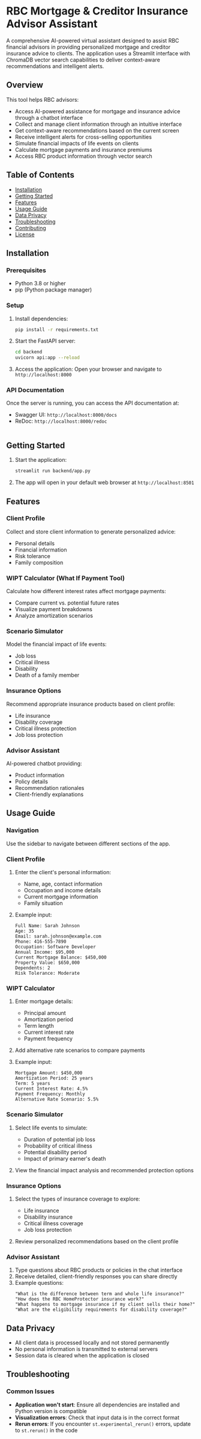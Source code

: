 # RBC Mortgage & Creditor Insurance Advisor Assistant

A comprehensive AI-powered virtual assistant designed to assist RBC financial advisors in providing personalized mortgage and creditor insurance advice to clients. The application uses a Streamlit interface with ChromaDB vector search capabilities to deliver context-aware recommendations and intelligent alerts.

## Overview

This tool helps RBC advisors:
- Access AI-powered assistance for mortgage and insurance advice through a chatbot interface
- Collect and manage client information through an intuitive interface
- Get context-aware recommendations based on the current screen
- Receive intelligent alerts for cross-selling opportunities
- Simulate financial impacts of life events on clients
- Calculate mortgage payments and insurance premiums
- Access RBC product information through vector search

## Table of Contents

- [Installation](#installation)
- [Getting Started](#getting-started)
- [Features](#features)
- [Usage Guide](#usage-guide)
- [Data Privacy](#data-privacy)
- [Troubleshooting](#troubleshooting)
- [Contributing](#contributing)
- [License](#license)

## Installation

### Prerequisites

- Python 3.8 or higher
- pip (Python package manager)

### Setup

1. Install dependencies:
   ```bash
   pip install -r requirements.txt
   ```

2. Start the FastAPI server:
   ```bash
   cd backend
   uvicorn api:app --reload
   ```

3. Access the application:
   Open your browser and navigate to `http://localhost:8000`

### API Documentation

Once the server is running, you can access the API documentation at:
- Swagger UI: `http://localhost:8000/docs`
- ReDoc: `http://localhost:8000/redoc`
   ```

## Getting Started

1. Start the application:
   ```bash
   streamlit run backend/app.py
   ```

2. The app will open in your default web browser at `http://localhost:8501`

## Features

### Client Profile
Collect and store client information to generate personalized advice:
- Personal details
- Financial information
- Risk tolerance
- Family composition

### WIPT Calculator (What If Payment Tool)
Calculate how different interest rates affect mortgage payments:
- Compare current vs. potential future rates
- Visualize payment breakdowns
- Analyze amortization scenarios

### Scenario Simulator
Model the financial impact of life events:
- Job loss
- Critical illness
- Disability
- Death of a family member

### Insurance Options
Recommend appropriate insurance products based on client profile:
- Life insurance
- Disability coverage
- Critical illness protection
- Job loss protection

### Advisor Assistant
AI-powered chatbot providing:
- Product information
- Policy details
- Recommendation rationales
- Client-friendly explanations

## Usage Guide

### Navigation
Use the sidebar to navigate between different sections of the app.

### Client Profile

1. Enter the client's personal information:
   - Name, age, contact information
   - Occupation and income details
   - Current mortgage information
   - Family situation

2. Example input:
   ```
   Full Name: Sarah Johnson
   Age: 35
   Email: sarah.johnson@example.com
   Phone: 416-555-7890
   Occupation: Software Developer
   Annual Income: $95,000
   Current Mortgage Balance: $450,000
   Property Value: $650,000
   Dependents: 2
   Risk Tolerance: Moderate
   ```

### WIPT Calculator

1. Enter mortgage details:
   - Principal amount
   - Amortization period
   - Term length
   - Current interest rate
   - Payment frequency

2. Add alternative rate scenarios to compare payments

3. Example input:
   ```
   Mortgage Amount: $450,000
   Amortization Period: 25 years
   Term: 5 years
   Current Interest Rate: 4.5%
   Payment Frequency: Monthly
   Alternative Rate Scenario: 5.5%
   ```

### Scenario Simulator

1. Select life events to simulate:
   - Duration of potential job loss
   - Probability of critical illness
   - Potential disability period
   - Impact of primary earner's death

2. View the financial impact analysis and recommended protection options

### Insurance Options

1. Select the types of insurance coverage to explore:
   - Life insurance
   - Disability insurance
   - Critical illness coverage
   - Job loss protection

2. Review personalized recommendations based on the client profile

### Advisor Assistant

1. Type questions about RBC products or policies in the chat interface
2. Receive detailed, client-friendly responses you can share directly
3. Example questions:
   ```
   "What is the difference between term and whole life insurance?"
   "How does the RBC HomeProtector insurance work?"
   "What happens to mortgage insurance if my client sells their home?"
   "What are the eligibility requirements for disability coverage?"
   ```

## Data Privacy

- All client data is processed locally and not stored permanently
- No personal information is transmitted to external servers
- Session data is cleared when the application is closed

## Troubleshooting

### Common Issues

- **Application won't start**: Ensure all dependencies are installed and Python version is compatible
- **Visualization errors**: Check that input data is in the correct format
- **Rerun errors**: If you encounter `st.experimental_rerun()` errors, update to `st.rerun()` in the code
